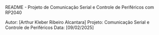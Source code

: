 README - Projeto de Comunicação Serial e Controle de Periféricos com RP2040

Autor: [Arthur Kleber Ribeiro Alcantara]
Projeto: Comunicação Serial e Controle de Periféricos
Data: [09/02/2025]
